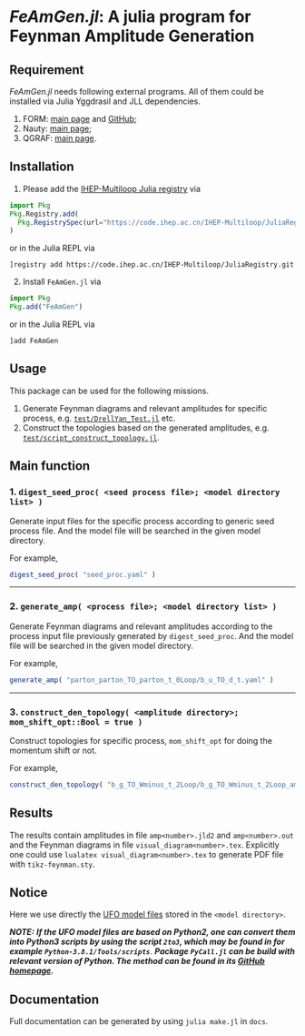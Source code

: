 # *FeAmGen.jl*: A julia program for **Fe**ynman **Am**plitude **Gen**eration

## Requirement

*FeAmGen.jl* needs following external programs. All of them could be installed via Julia Yggdrasil and JLL dependencies.

1. FORM: [main page](https://www.nikhef.nl/~form/) and [GitHub](https://github.com/vermaseren/form);
2. Nauty: [main page](https://pallini.di.uniroma1.it);
3. QGRAF: [main page](http://cfif.ist.utl.pt/~paulo/qgraf.html).

## Installation

1. Please add the [IHEP-Multiloop Julia registry](https://code.ihep.ac.cn/IHEP-Multiloop/JuliaRegistry.git) via

```julia
import Pkg
Pkg.Registry.add(
  Pkg.RegistrySpec(url="https://code.ihep.ac.cn/IHEP-Multiloop/JuliaRegistry.git")
)
```

or in the Julia REPL via

```julia-repl
]registry add https://code.ihep.ac.cn/IHEP-Multiloop/JuliaRegistry.git
```

2. Install `FeAmGen.jl` via

```julia
import Pkg
Pkg.add("FeAmGen")
```

or in the Julia REPL via

```julia-repl
]add FeAmGen
```

## Usage

This package can be used for the following missions.

1. Generate Feynman diagrams and relevant amplitudes for specific process, e.g. [`test/DrellYan_Test.jl`](https://code.ihep.ac.cn/IHEP-Multiloop/FeAmGen.jl/-/blob/main/test/DrellYan_Test.jl) etc.
2. Construct the topologies based on the generated amplitudes, e.g. [`test/script_construct_topology.jl`](https://code.ihep.ac.cn/IHEP-Multiloop/FeAmGen.jl/-/blob/main/test/script_construct_topology.jl).

## Main function

### 1. `digest_seed_proc( <seed process file>; <model directory list> )`

Generate input files for the specific process according to generic seed process file.
And the model file will be searched in the given model directory. 

For example,

```julia
digest_seed_proc( "seed_proc.yaml" )
```
---

### 2. `generate_amp( <process file>; <model directory list> )`

Generate Feynman diagrams and relevant amplitudes according to the process input file previously generated by `digest_seed_proc`.
And the model file will be searched in the given model directory. 

For example,

```julia
generate_amp( "parton_parton_TO_parton_t_0Loop/b_u_TO_d_t.yaml" )
```
---

### 3. `construct_den_topology( <amplitude directory>; mom_shift_opt::Bool = true )`

Construct topologies for specific process, `mom_shift_opt` for doing the momentum shift or not.

For example,

```julia
construct_den_topology( "b_g_TO_Wminus_t_2Loop/b_g_TO_Wminus_t_2Loop_amplitudes"; mom_shift_opt=true )
```

## Results

The results contain amplitudes in file `amp<number>.jld2` and `amp<number>.out` and the Feynman diagrams in file `visual_diagram<number>.tex`.
Explicitly one could use `lualatex visual_diagram<number>.tex` to generate PDF file with `tikz-feynman.sty`.

## Notice

Here we use directly the [UFO model files](http://dx.doi.org/10.1016/j.cpc.2012.01.022) stored in the `<model directory>`.

***NOTE:***
***If the UFO model files are based on Python2, one can convert them into Python3 scripts by using the script `2to3`, which may be found in for example `Python-3.8.1/Tools/scripts`***.
***Package `PyCall.jl` can be build with relevant version of Python. The method can be found in its [GitHub homepage](https://github.com/JuliaPy/PyCall.jl).***

## Documentation

Full documentation can be generated by using `julia make.jl` in `docs`.

